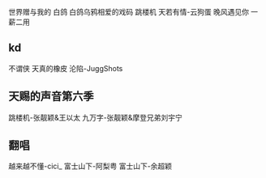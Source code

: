 世界赠与我的
白鸽
白鸽乌鸦相爱的戏码
跳楼机
天若有情-云狗蛋
晚风遇见你
一薪二用
## kd
不谓侠
天真的橡皮
沦陷-JuggShots
## 天赐的声音第六季
跳楼机-张靓颖&王以太
九万字-张靓颖&摩登兄弟刘宇宁
## 翻唱
越来越不懂-cici_
富士山下-阿梨粤
富士山下-余超颖